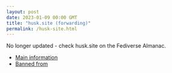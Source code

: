 ```yaml
---
layout: post
date: 2023-01-09 00:00 GMT
title: "husk.site (forwarding)"
permalink: /husk-site.html
---
```


No longer updated - check husk.site on the Fediverse Almanac.

* [Main information](https://www.fediversealmanac.com/api/v1/instances/husk.site)
* [Banned from](https://www.fediversealmanac.com/api/v1/instances/husk.site/banned_from)

